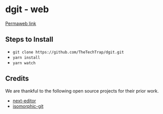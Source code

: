 # d**git** - web

[Permaweb link](https://arweave.net/CvDtHEdfFLjceZFS9wO9russvfBsAxYZGDl42j8Yey8)

## Steps to Install
- `git clone https://github.com/TheTechTrap/dgit.git` 
- `yarn install` 
- `yarn watch`

## Credits
We are thankful to the following open source projects for their prior work.
- [next-editor](https://github.com/mizchi/next-editor)
- [isomorphic-git](https://github.com/isomorphic-git/isomorphic-git)
